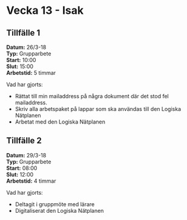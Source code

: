 # Vecka 13 - Isak

## Tillfälle 1  
**Datum:** 	26/3-18  
**Typ:** 	Grupparbete  
**Start:**	10:00  
**Slut:**	15:00  
**Arbetstid:**  5 timmar  

Vad har gjorts:  
- Rättat till min mailaddress på några dokument där det stod fel mailaddress.
- Skriv alla arbetspaket på lappar som ska användas till den Logiska Nätplanen
- Arbetat med den Logiska Nätplanen

## Tillfälle 2  
**Datum:** 	29/3-18  
**Typ:** 	Grupparbete  
**Start:**	08:00  
**Slut:**	12:00  
**Arbetstid:**	4 timmar  

Vad har gjorts:  
- Deltagit i gruppmöte med lärare
- Digitaliserat den Logiska Nätplanen

